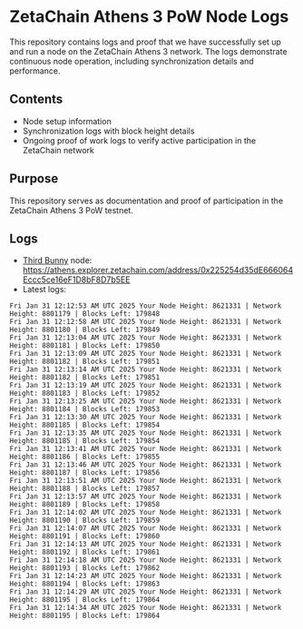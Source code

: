 # ZetaChain Athens 3 PoW Node Logs
This repository contains logs and proof that we have successfully set up and run a node on the ZetaChain Athens 3 network. The logs demonstrate continuous node operation, including synchronization details and performance.

## Contents
- Node setup information
- Synchronization logs with block height details
- Ongoing proof of work logs to verify active participation in the ZetaChain network

## Purpose
This repository serves as documentation and proof of participation in the ZetaChain Athens 3 PoW testnet.

## Logs

- [Third Bunny](https://thirdbunny.xyz/) node: https://athens.explorer.zetachain.com/address/0x225254d35dE666064Eccc5ce16eF1D8bF8D7b5EE
- Latest logs:
```
Fri Jan 31 12:12:53 AM UTC 2025 Your Node Height: 8621331 | Network Height: 8801179 | Blocks Left: 179848
Fri Jan 31 12:12:58 AM UTC 2025 Your Node Height: 8621331 | Network Height: 8801180 | Blocks Left: 179849
Fri Jan 31 12:13:04 AM UTC 2025 Your Node Height: 8621331 | Network Height: 8801181 | Blocks Left: 179850
Fri Jan 31 12:13:09 AM UTC 2025 Your Node Height: 8621331 | Network Height: 8801182 | Blocks Left: 179851
Fri Jan 31 12:13:14 AM UTC 2025 Your Node Height: 8621331 | Network Height: 8801182 | Blocks Left: 179851
Fri Jan 31 12:13:19 AM UTC 2025 Your Node Height: 8621331 | Network Height: 8801183 | Blocks Left: 179852
Fri Jan 31 12:13:25 AM UTC 2025 Your Node Height: 8621331 | Network Height: 8801184 | Blocks Left: 179853
Fri Jan 31 12:13:30 AM UTC 2025 Your Node Height: 8621331 | Network Height: 8801185 | Blocks Left: 179854
Fri Jan 31 12:13:35 AM UTC 2025 Your Node Height: 8621331 | Network Height: 8801185 | Blocks Left: 179854
Fri Jan 31 12:13:41 AM UTC 2025 Your Node Height: 8621331 | Network Height: 8801186 | Blocks Left: 179855
Fri Jan 31 12:13:46 AM UTC 2025 Your Node Height: 8621331 | Network Height: 8801187 | Blocks Left: 179856
Fri Jan 31 12:13:51 AM UTC 2025 Your Node Height: 8621331 | Network Height: 8801188 | Blocks Left: 179857
Fri Jan 31 12:13:57 AM UTC 2025 Your Node Height: 8621331 | Network Height: 8801189 | Blocks Left: 179858
Fri Jan 31 12:14:02 AM UTC 2025 Your Node Height: 8621331 | Network Height: 8801190 | Blocks Left: 179859
Fri Jan 31 12:14:07 AM UTC 2025 Your Node Height: 8621331 | Network Height: 8801191 | Blocks Left: 179860
Fri Jan 31 12:14:13 AM UTC 2025 Your Node Height: 8621331 | Network Height: 8801192 | Blocks Left: 179861
Fri Jan 31 12:14:18 AM UTC 2025 Your Node Height: 8621331 | Network Height: 8801193 | Blocks Left: 179862
Fri Jan 31 12:14:23 AM UTC 2025 Your Node Height: 8621331 | Network Height: 8801194 | Blocks Left: 179863
Fri Jan 31 12:14:29 AM UTC 2025 Your Node Height: 8621331 | Network Height: 8801195 | Blocks Left: 179864
Fri Jan 31 12:14:34 AM UTC 2025 Your Node Height: 8621331 | Network Height: 8801195 | Blocks Left: 179864
```
